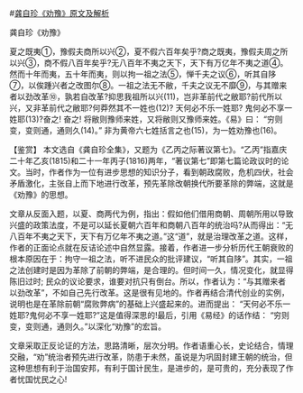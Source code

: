 #[龚自珍《劝豫》原文及解析](https://www.vrrw.net/wx/10052.html)

龚自珍《劝豫》

夏之既夷①，豫假夫商所以兴②，夏不假六百年矣乎?商之既夷，豫假夫周之所以兴③，商不假八百年矣乎?无八百年不夷之天下，天下有万亿年不夷之道④。然而十年而夷，五十年而夷，则以拘一祖之法⑤，惮千夫之议⑥，听其自陊⑦，以俟踵兴者之改图尔⑧。一祖之法无不敝，千夫之议无不靡⑨，与其赠来者以劲改革⑩，孰若自改革?抑思我祖所以兴(11)，岂非革前代之敝耶?前代所以兴，又非革前代之敝耶?何莽然其不一姓也(12)? 天何必不乐一姓耶? 鬼何必不享一姓耶(13)?奋之! 奋之! 将敝则豫师来姓，又将敝则又豫师来姓。《易》曰： “穷则变，变则通，通则久(14)。” 非为黄帝六七姓括言之也(15)，为一姓劝豫也(16)。



【鉴赏】 本文选自《龚自珍全集》，又题为《乙丙之际著议第七》。“乙丙”指嘉庆二十年乙亥(1815)和二十一年丙子(1816)两年，“著议第七”即第七篇论政议时的论文。当时，作者作为一位有进步思想的知识分子，看到朝政腐败，危机四伏，社会矛盾激化，主张自上而下地进行改革，预先革除改朝换代所要革除的弊端，这就是《劝豫》的思想。

文章从反面入题，以夏、商两代为例，指出：假如他们借用商朝、周朝所用以导致兴盛的政策法度，不是可以延长夏朝六百年和商朝八百年的统治吗?从而得出：“无八百年不夷之天下，天下有万亿年不夷之道。”这“道”，就是治理改革之道。这样，作者的正面论点就在反诘论述中自然显露。接着，作者进一步分析历代王朝衰败的根本原因在于：拘守一祖之法，听不进民众的批评建议，“听其自陊”。其实，一祖之法创建时是因为革除了前朝的弊端，是合理的。但时间一久，情况变化，就显得陈旧过时; 民众的议论要求，谁要对抗只有倒台。所以，作者认为：“与其赠来者以劲改革”，不如自己先行改革。这是很有见地的。作者再结合清代创业的实例，说明也是在革除前朝“腐败弊病”的基础上兴盛起来的。进而提出： “天何必不乐一姓耶?鬼何必不享一姓耶?”这是值得深思的!最后，引用《易经》的话作结： “穷则变，变则通，通则久。”以深化“劝豫”的宏旨。

文章采取正反论证的方法，思路清晰，层次分明。作者语重心长，史论结合，情理交融，“劝”统治者预先进行改革，防患于未然，虽说是为巩固封建王朝的统治，但这种思想有利于治国安邦，有利于国计民生，是进步的，是可贵的，充分表现了作者忧国忧民之心!

